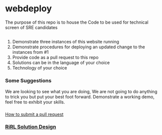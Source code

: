 # webdeploy
The purpose of this repo is to house the Code to be used for technical screen of SRE candidates

## 

1. Demonstrate three instances of this website running
2. Demonstrate procedures for deploying an updated change to the instances from #1
3. Provide code as a pull request to this repo
4. Solutions can be in the language of your choice
5. Technology of your choice



### Some Suggestions

We are looking to see what you are doing, We are not going to do anything to trick you but put your best foot forward. Demonstrate a working demo, feel free to exhibit your skills.


###

[How to submit a pull request](https://help.github.com/articles/creating-a-pull-request)

### [RiRL Solution Design](./rirl.md)